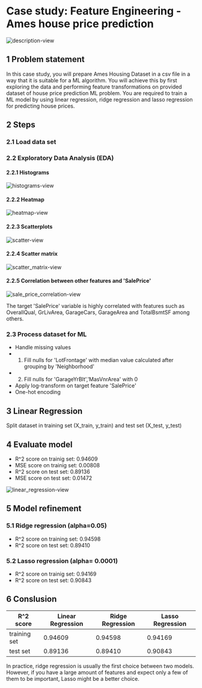 # Case study: Feature Engineering - Ames house price prediction 
![description-view](img/description.png)

## 1 Problem statement 

In this case study, you will prepare Ames Housing Dataset in a csv file in a way that it is suitable for a ML algorithm. 
You will achieve this by first exploring the data and performing feature transformations on provided dataset of house price prediction ML problem. You are required to train a ML model by using linear regression, ridge regression and lasso regression 
for predicting house prices.

## 2 Steps 
### 2.1 Load data set 
### 2.2 Exploratory Data Analysis (EDA)
#### 2.2.1 Histograms 
![histograms-view](img/histograms.png)

#### 2.2.2 Heatmap

![heatmap-view](img/heatmap.png)

#### 2.2.3 Scatterplots 

![scatter-view](img/scatterplot.png)


#### 2.2.4 Scatter matrix 

![scatter_matrix-view](img/scatter_matrix.png)

#### 2.2.5 Correlation between other features and 'SalePrice'
![sale_price_correlation-view](img/sale_price_correlation.png)

The target 'SalePrice' variable is highly correlated with features such as OverallQual, GrLivArea, GarageCars, GarageArea and TotalBsmtSF among others.

### 2.3 Process dataset for ML 

* Handle missing values 
 * 1. Fill nulls for 'LotFrontage' with median value calculated after grouping by 'Neighborhood'
 * 2. Fill nulls for 'GarageYrBlt','MasVnrArea' with 0
* Apply log-transform on target feature 'SalePrice'
* One-hot encoding

## 3 Linear Regression 
Split dataset in training set (X_train, y_train) and test set (X_test, y_test)

## 4 Evaluate model 
- R^2 score on trainig set: 0.94609
- MSE score on trainig set: 0.00808
- R^2 score on test set: 0.89136
- MSE score on test set: 0.01472

![linear_regression-view](img/linear_regression.png)

## 5 Model refinement 
### 5.1 Ridge regression (alpha=0.05)
- R^2 score on training set: 0.94598
- R^2 score on test set:  0.89410

### 5.2 Lasso regression (alpha= 0.0001)

- R^2 score on trainig set:  0.94169
- R^2 score on test set:  0.90843

## 6 Conslusion 

|R^2 score |Linear Regression |Ridge Regression |Lasso Regression 
| --- | --- | --- | --- |
|training set| 0.94609 | 0.94598 | 0.94169 |
|test set| 0.89136 |0.89410 |0.90843 |

In practice, ridge regression is usually the first choice between two models. 
However, if you have a large amount of features and expect only a few of them to be important, Lasso might be a better choice.


